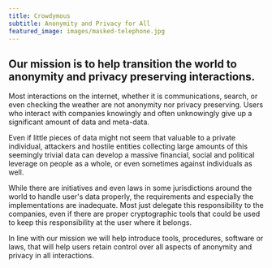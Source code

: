 ```yaml
---
title: Crowdymous
subtitle: Anonymity and Privacy for All
featured_image: images/masked-telephone.jpg
---
```


## Our mission is to help transition the world to anonymity and privacy preserving interactions.

Most interactions on the internet, whether it is communications, search, or even checking the weather
are not anonymity nor privacy preserving. Users who interact with companies knowingly and often
unknowingly give up a significant amount of data and meta-data. 

Even if little pieces of data might not seem that valuable to a private individual, attackers
and hostile entities collecting large amounts of this seemingly trivial data can develop a 
massive financial, social and political leverage on people as a whole, or even sometimes
against individuals as well.

While there are initiatives and even laws in some jurisdictions around the world
to handle user's data properly, the requirements
and especially the implementations are inadequate. Most just delegate this responsibility
to the companies, even if there are proper cryptographic tools that could
be used to keep this responsibility at the user where it belongs.

In line with our mission we will help introduce tools, procedures, software or laws,
that will help users retain control over all aspects of anonymity and privacy
in all interactions.
